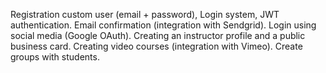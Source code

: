 Registration custom user (email + password), Login system, JWT authentication.
Email confirmation (integration with Sendgrid).
Login using social media (Google OAuth).
Creating an instructor profile and a public business card. 
Creating video courses (integration with Vimeo).
Create groups with students.